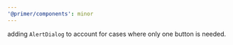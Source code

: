 ```yaml
---
'@primer/components': minor
---
```


adding `AlertDialog` to account for cases where only one button is needed.
